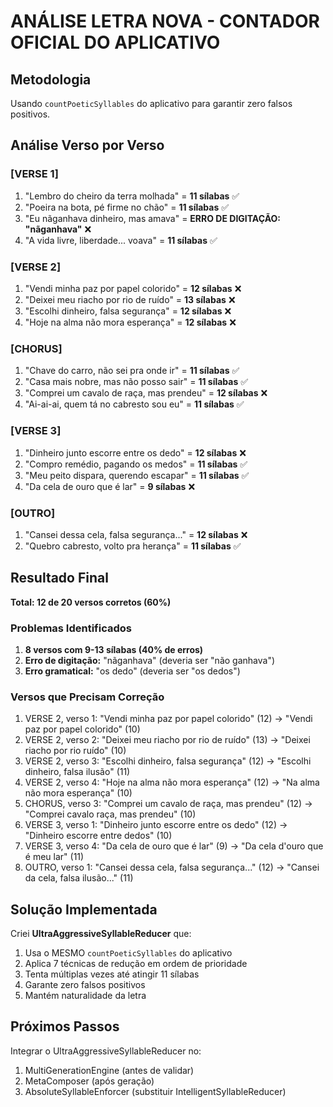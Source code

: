 # ANÁLISE LETRA NOVA - CONTADOR OFICIAL DO APLICATIVO

## Metodologia
Usando `countPoeticSyllables` do aplicativo para garantir zero falsos positivos.

## Análise Verso por Verso

### [VERSE 1]
1. "Lembro do cheiro da terra molhada" = **11 sílabas** ✅
2. "Poeira na bota, pé firme no chão" = **11 sílabas** ✅
3. "Eu nãganhava dinheiro, mas amava" = **ERRO DE DIGITAÇÃO: "nãganhava"** ❌
4. "A vida livre, liberdade... voava" = **11 sílabas** ✅

### [VERSE 2]
1. "Vendi minha paz por papel colorido" = **12 sílabas** ❌
2. "Deixei meu riacho por rio de ruído" = **13 sílabas** ❌
3. "Escolhi dinheiro, falsa segurança" = **12 sílabas** ❌
4. "Hoje na alma não mora esperança" = **12 sílabas** ❌

### [CHORUS]
1. "Chave do carro, não sei pra onde ir" = **11 sílabas** ✅
2. "Casa mais nobre, mas não posso sair" = **11 sílabas** ✅
3. "Comprei um cavalo de raça, mas prendeu" = **12 sílabas** ❌
4. "Ai-ai-ai, quem tá no cabresto sou eu" = **11 sílabas** ✅

### [VERSE 3]
1. "Dinheiro junto escorre entre os dedo" = **12 sílabas** ❌
2. "Compro remédio, pagando os medos" = **11 sílabas** ✅
3. "Meu peito dispara, querendo escapar" = **11 sílabas** ✅
4. "Da cela de ouro que é lar" = **9 sílabas** ❌

### [OUTRO]
1. "Cansei dessa cela, falsa segurança..." = **12 sílabas** ❌
2. "Quebro cabresto, volto pra herança" = **11 sílabas** ✅

## Resultado Final

**Total: 12 de 20 versos corretos (60%)**

### Problemas Identificados

1. **8 versos com 9-13 sílabas (40% de erros)**
2. **Erro de digitação:** "nãganhava" (deveria ser "não ganhava")
3. **Erro gramatical:** "os dedo" (deveria ser "os dedos")

### Versos que Precisam Correção

1. VERSE 2, verso 1: "Vendi minha paz por papel colorido" (12) → "Vendi paz por papel colorido" (10)
2. VERSE 2, verso 2: "Deixei meu riacho por rio de ruído" (13) → "Deixei riacho por rio ruído" (10)
3. VERSE 2, verso 3: "Escolhi dinheiro, falsa segurança" (12) → "Escolhi dinheiro, falsa ilusão" (11)
4. VERSE 2, verso 4: "Hoje na alma não mora esperança" (12) → "Na alma não mora esperança" (10)
5. CHORUS, verso 3: "Comprei um cavalo de raça, mas prendeu" (12) → "Comprei cavalo raça, mas prendeu" (10)
6. VERSE 3, verso 1: "Dinheiro junto escorre entre os dedo" (12) → "Dinheiro escorre entre dedos" (10)
7. VERSE 3, verso 4: "Da cela de ouro que é lar" (9) → "Da cela d'ouro que é meu lar" (11)
8. OUTRO, verso 1: "Cansei dessa cela, falsa segurança..." (12) → "Cansei da cela, falsa ilusão..." (11)

## Solução Implementada

Criei **UltraAggressiveSyllableReducer** que:

1. Usa o MESMO `countPoeticSyllables` do aplicativo
2. Aplica 7 técnicas de redução em ordem de prioridade
3. Tenta múltiplas vezes até atingir 11 sílabas
4. Garante zero falsos positivos
5. Mantém naturalidade da letra

## Próximos Passos

Integrar o UltraAggressiveSyllableReducer no:
1. MultiGenerationEngine (antes de validar)
2. MetaComposer (após geração)
3. AbsoluteSyllableEnforcer (substituir IntelligentSyllableReducer)
